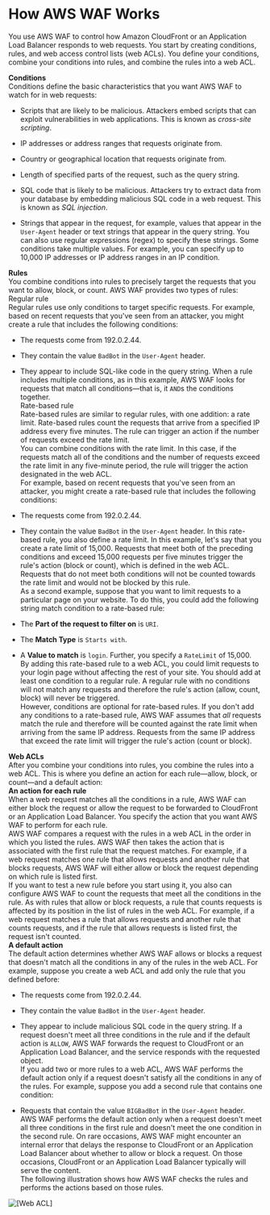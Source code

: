 # How AWS WAF Works<a name="how-aws-waf-works"></a>

You use AWS WAF to control how Amazon CloudFront or an Application Load Balancer responds to web requests\. You start by creating conditions, rules, and web access control lists \(web ACLs\)\. You define your conditions, combine your conditions into rules, and combine the rules into a web ACL\.

**Conditions**  
Conditions define the basic characteristics that you want AWS WAF to watch for in web requests:  

+ Scripts that are likely to be malicious\. Attackers embed scripts that can exploit vulnerabilities in web applications\. This is known as *cross\-site scripting*\.

+ IP addresses or address ranges that requests originate from\.

+ Country or geographical location that requests originate from\.

+ Length of specified parts of the request, such as the query string\.

+ SQL code that is likely to be malicious\. Attackers try to extract data from your database by embedding malicious SQL code in a web request\. This is known as *SQL injection*\.

+ Strings that appear in the request, for example, values that appear in the `User-Agent` header or text strings that appear in the query string\. You can also use regular expressions \(regex\) to specify these strings\.
Some conditions take multiple values\. For example, you can specify up to 10,000 IP addresses or IP address ranges in an IP condition\.

**Rules**  
You combine conditions into rules to precisely target the requests that you want to allow, block, or count\. AWS WAF provides two types of rules:    
Regular rule  
Regular rules use only conditions to target specific requests\. For example, based on recent requests that you've seen from an attacker, you might create a rule that includes the following conditions:   

+ The requests come from 192\.0\.2\.44\.

+ They contain the value `BadBot` in the `User-Agent` header\.

+ They appear to include SQL\-like code in the query string\.
When a rule includes multiple conditions, as in this example, AWS WAF looks for requests that match all conditions—that is, it `AND`s the conditions together\.   
Rate\-based rule  
Rate\-based rules are similar to regular rules, with one addition: a rate limit\. Rate\-based rules count the requests that arrive from a specified IP address every five minutes\. The rule can trigger an action if the number of requests exceed the rate limit\.  
You can combine conditions with the rate limit\. In this case, if the requests match all of the conditions and the number of requests exceed the rate limit in any five\-minute period, the rule will trigger the action designated in the web ACL\.  
For example, based on recent requests that you've seen from an attacker, you might create a rate\-based rule that includes the following conditions:   

+ The requests come from 192\.0\.2\.44\.

+ They contain the value `BadBot` in the `User-Agent` header\.
In this rate\-based rule, you also define a rate limit\. In this example, let's say that you create a rate limit of 15,000\. Requests that meet both of the preceding conditions and exceed 15,000 requests per five minutes trigger the rule's action \(block or count\), which is defined in the web ACL\.  
Requests that do not meet both conditions will not be counted towards the rate limit and would not be blocked by this rule\.  
As a second example, suppose that you want to limit requests to a particular page on your website\. To do this, you could add the following string match condition to a rate\-based rule:  

+ The **Part of the request to filter on** is `URI`\.

+ The **Match Type** is `Starts with`\. 

+ A **Value to match** is `login`\. 
Further, you specify a `RateLimit` of 15,000\.  
By adding this rate\-based rule to a web ACL, you could limit requests to your login page without affecting the rest of your site\.
You should add at least one condition to a regular rule\. A regular rule with no conditions will not match any requests and therefore the rule's action \(allow, count, block\) will never be triggered\.   
However, conditions are optional for rate\-based rules\. If you don't add any conditions to a rate\-based rule, AWS WAF assumes that *all* requests match the rule and therefore will be counted against the rate limit when arriving from the same IP address\. Requests from the same IP address that exceed the rate limit will trigger the rule's action \(count or block\)\. 

**Web ACLs**  
After you combine your conditions into rules, you combine the rules into a web ACL\. This is where you define an action for each rule—allow, block, or count—and a default action:    
**An action for each rule**  
When a web request matches all the conditions in a rule, AWS WAF can either block the request or allow the request to be forwarded to CloudFront or an Application Load Balancer\. You specify the action that you want AWS WAF to perform for each rule\.  
AWS WAF compares a request with the rules in a web ACL in the order in which you listed the rules\. AWS WAF then takes the action that is associated with the first rule that the request matches\. For example, if a web request matches one rule that allows requests and another rule that blocks requests, AWS WAF will either allow or block the request depending on which rule is listed first\.  
If you want to test a new rule before you start using it, you also can configure AWS WAF to count the requests that meet all the conditions in the rule\. As with rules that allow or block requests, a rule that counts requests is affected by its position in the list of rules in the web ACL\. For example, if a web request matches a rule that allows requests and another rule that counts requests, and if the rule that allows requests is listed first, the request isn't counted\.   
**A default action**  
The default action determines whether AWS WAF allows or blocks a request that doesn't match all the conditions in any of the rules in the web ACL\. For example, suppose you create a web ACL and add only the rule that you defined before:  

+ The requests come from 192\.0\.2\.44\.

+ They contain the value `BadBot` in the `User-Agent` header\.

+ They appear to include malicious SQL code in the query string\.
If a request doesn't meet all three conditions in the rule and if the default action is `ALLOW`, AWS WAF forwards the request to CloudFront or an Application Load Balancer, and the service responds with the requested object\.  
If you add two or more rules to a web ACL, AWS WAF performs the default action only if a request doesn't satisfy all the conditions in any of the rules\. For example, suppose you add a second rule that contains one condition:  

+ Requests that contain the value `BIGBadBot` in the `User-Agent` header\.
AWS WAF performs the default action only when a request doesn't meet all three conditions in the first rule and doesn't meet the one condition in the second rule\.
On rare occasions, AWS WAF might encounter an internal error that delays the response to CloudFront or an Application Load Balancer about whether to allow or block a request\. On those occasions, CloudFront or an Application Load Balancer typically will serve the content\.  
The following illustration shows how AWS WAF checks the rules and performs the actions based on those rules\.

![\[Web ACL\]](http://docs.aws.amazon.com/waf/latest/developerguide/images/web-acl-3a.png)